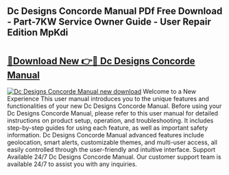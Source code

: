 ## Dc Designs Concorde Manual PDf Free Download - Part-7KW Service Owner Guide - User Repair Edition MpKdi

# <h2><a href="http://cf26286.oget.top/?id=Dc+Designs+Concorde+Manual">🔗Download New 👉🔴 Dc Designs Concorde Manual</a></h2>

[![Dc Designs Concorde Manual new download](https://i.imgur.com/5g1atiW.png)](http://cf26286.oget.top/?id=Dc+Designs+Concorde+Manual)
Welcome to a New Experience This user manual introduces you to the unique features and functionalities of your new Dc Designs Concorde Manual. Before using your Dc Designs Concorde Manual, please refer to this user manual for detailed instructions on product setup, operation, and troubleshooting. It includes step-by-step guides for using each feature, as well as important safety information. Dc Designs Concorde Manual advanced features include geolocation, smart alerts, customizable themes, and multi-user access, all easily controlled through the user-friendly and intuitive interface. Support Available 24/7 Dc Designs Concorde Manual. Our customer support team is available 24/7 to assist you with any inquiries.
